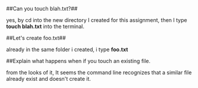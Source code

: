 ##Can you touch blah.txt?##

yes, by cd into the new directory I created for this assignment, then I type **touch blah.txt** into the terminal. 

##Let's create foo.txt##

already in the same folder i created, i type **foo.txt**

##Explain what happens when if you touch an existing file. 

from the looks of it, It seems the command line recognizes that a similar file already exist and doesn't create it. 

